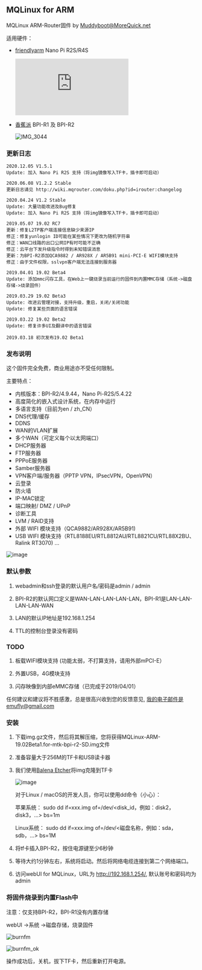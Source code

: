 ## MQLinux for ARM

MQLinux ARM-Router固件 by [Muddyboot@MoreQuick.net](http://wiki.mqrouter.com/doku.php)

适用硬件：

* [friendlyarm](https://www.friendlyarm.com/) Nano Pi R2S/R4S

   ![r4s](http://wiki.mqrouter.com/lib/exe/fetch.php?w=600&tok=365354&media=irouter:arm_r2s_r4s.jpg)

* [香蕉派](http://www.banana-pi.org) BPI-R1 及 BPI-R2

   ![IMG_3044](https://user-images.githubusercontent.com/16576843/54506419-50614a80-4977-11e9-9de0-3322c382bbfd.JPG)
   
### 更新日志


```
2020.12.05 V1.5.1 
Update: 加入 Nano Pi R2S 支持（将img镜像写入TF卡，插卡即可启动）

2020.06.08 V1.2.2 Stable
更新日志请见 http://wiki.mqrouter.com/doku.php?id=irouter:changelog

2020.04.24 V1.2 Stable
Update: 大量功能改进及Bug修复
Update: 加入 Nano Pi R2S 支持（将img镜像写入TF卡，插卡即可启动）

2019.05.07 19.02 RC7
更新：修复L2TP客户端连接信息缺少来源IP
修正：修复yunlogin ID可能在某些情况下更改为随机字符串
修正：WAN口线路的出口公网IP有时可能不正确
修正：云平台下发升级指令时得到未知错误消息
更新：为BPI-R2添加QCA9882 / AR928X / AR5B91 mini-PCI-E WIFI模块支持
修正：由于文件权限，sslvpn客户端无法连接到服务器

2019.04.01 19.02 Beta4
Update: 添加mmc闪存工具，在Web上一键烧录当前运行的固件到内置MMC存储（系统->磁盘存储->烧录固件）

2019.03.29 19.02 Beta3
Update: 改进云管理对接，支持升级，重启，关闭/关闭功能
Update: 修复某些页面的语言错误

2019.03.22 19.02 Beta2
Update: 修复许多UI及翻译中的语言错误

2019.03.18 初次发布19.02 Beta1
```

### 发布说明

这个固件完全免费，商业用途亦不受任何限制。

主要特点：

* 内核版本：BPI-R2/4.9.44，Nano Pi-R2S/5.4.22
* 高度简化的嵌入式设计系统，在内存中运行
* 多语言支持（目前为en / zh_CN）
* DNS代理/缓存
* DDNS
* WAN的VLAN扩展
* 多个WAN（可定义每个以太网端口）
* DHCP服务器
* FTP服务器
* PPPoE服务器
* Samber服务器
* VPN客户端/服务器（PPTP VPN，IPsecVPN，OpenVPN）
* 云登录
* 防火墙
* IP-MAC锁定
* 端口映射/ DMZ / UPnP
* 诊断工具
* LVM / RAID支持
* 外部 WIFI 模块支持（QCA9882/AR928X/AR5B91)
* USB WIFI 模块支持（RTL8188EU/RTL8812AU/RTL8821CU/RTL88X2BU、Ralink RT3070)
...

![image](https://user-images.githubusercontent.com/16576843/54505845-b6000780-4974-11e9-80e4-dce4a262c815.png)

### 默认参数

1. webadmin和ssh登录的默认用户名/密码是admin / admin

2. BPI-R2的默认网口定义是WAN-LAN-LAN-LAN-LAN，BPI-R1是LAN-LAN-LAN-LAN-WAN

3. LAN的默认IP地址是192.168.1.254

4. TTL的控制台登录没有密码


### TODO

1. 板载WIFI模块支持 (功能太弱，不打算支持，请用外部mPCI-E）
   
2. 外置USB，4G模块支持
   
3. 闪存映像到内部eMMC存储（已完成于2019/04/01）

任何建议和建议将不胜感激，总是很高兴收到您的反馈意见, 我的电子邮件是emufly@gmail.com

### 安装

1. 下载img.gz文件，然后将其解压缩，您将获得MQLinux-ARM-19.02Beta1.for-mtk-bpi-r2-SD.img文件

2. 准备容量大于256M的TF卡和USB读卡器

3. 我们使用[Balena Etcher](https://www.balena.io/etcher/)将img克隆到TF卡

   ![image](https://user-images.githubusercontent.com/16576843/54505758-3bcf8300-4974-11e9-9733-b07523993d88.png)
   
   对于Linux / macOS的开发人员，你可以使用dd命令（小心）：

   苹果系统：
      sudo dd if=xxx.img of=/dev/<disk_id，例如：disk2，disk3，...> bs=1m

   Linux系统：
      sudo dd if=xxx.img of=/dev/<磁盘名称，例如：sda，sdb，...> bs=1M


4. 将tf卡插入BPI-R2，按住电源键至少6秒钟

5. 等待大约1分钟左右，系统将启动。然后将网络电缆连接到第二个网络端口。

6. 访问webUI for MQLinux，URL为 http://192.168.1.254/, 默认账号和密码均为 admin

### 将固件烧录到内置Flash中

   注意：仅支持BPI-R2，BPI-R1没有内置存储

   webUI  ->系统 ->磁盘存储，烧录固件
   
   ![burnfm](https://user-images.githubusercontent.com/16576843/55299540-00e64880-5466-11e9-980f-ba7ea5376c65.png)
   
   ![burnfm_ok](https://user-images.githubusercontent.com/16576843/55299585-2bd09c80-5466-11e9-836b-fd818e181957.png)

操作成功后，关机，拔下TF卡，然后重新打开电源。
